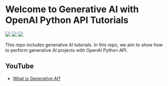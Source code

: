 # Welcome to Generative AI with OpenAI Python API Tutorials


[![](https://img.shields.io/badge/Python-darkblue?&style=plastic&logo=python&logoColor=white)]()
[![](https://img.shields.io/badge/OpenAI-darkgreen?style=plastic&logo=openai&logoColor=white)]()
[![](https://img.shields.io/badge/GenerativeAI-820000?&style=plastic&logo=generativeai&logoColor=white)]()


This repo includes generative AI tutorials. In this repo, we aim to show how to perform generative AI projects with OpenAI Python API.

## YouTube
- [What is Generative AI?](https://youtu.be/SVOOsaWmgKk)


